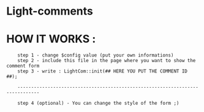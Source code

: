 Light-comments
==============

HOW IT WORKS :
================
 		step 1 - change $config value (put your own informations)
		step 2 - include this file in the page where you want to show the comment form
		step 3 - write : LightCom::init(## HERE YOU PUT THE COMMENT ID ##);

		------------------------------------------------------------------------------

		step 4 (optional) - You can change the style of the form ;)
